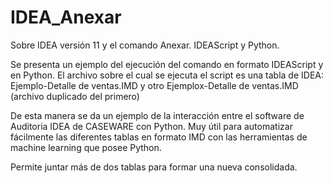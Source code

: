 # IDEA_Anexar
Sobre IDEA versión 11 y el comando Anexar. IDEAScript y Python.

Se presenta un ejemplo del ejecución del comando en formato IDEAScript y en Python. El archivo sobre el cual se ejecuta el script es una tabla de IDEA: Ejemplo-Detalle de ventas.IMD y otro Ejemplox-Detalle de ventas.IMD (archivo duplicado del primero)

De esta manera se da un ejemplo de la interacción entre el software de Auditoria IDEA de CASEWARE con Python. Muy útil para automatizar fácilmente las diferentes tablas en formato IMD con las herramientas de machine learning que posee Python.

Permite juntar más de dos tablas para formar una nueva consolidada.
